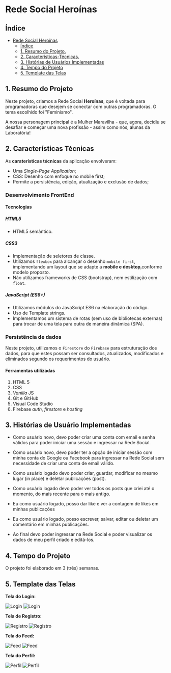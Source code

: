 # Rede Social Heroínas

## Índice
- [Rede Social Heroínas](#rede-social-heroínas)
  - [Índice](#Índice)
  - [1. Resumo do Projeto.](#1-resumo-do-projeto)
  - [2. Características-Técnicas.](#2-características-técnicas)
  - [3. Histórias de Usuários Implementadas](#3-histórias-de-usuário-implementadas)
  - [4. Tempo do Projeto](#4-tempo-do-projeto)
  - [5. Template das Telas](#5-template-das-telas)


## 1. Resumo do Projeto

Neste projeto, criamos a Rede Social **Heroínas**, que é voltada para programadoras que desejem se conectar com outras programadoras. O tema escolhido foi "Feminismo". 

A nossa personagem principal é a Mulher Maravilha - que, agora, decidiu se desafiar e começar uma nova profissão - assim como nós, alunas da Laboratória! 

## 2. Características Técnicas

As **caraterísticas técnicas** da aplicação envolveram:
- Uma *Single-Page Application*;
- CSS: Desenho com enfoque no mobile first;
- Permite a persistência, edição, atualização e exclusão de dados;

### Desenvolvimento FrontEnd

#### Tecnologias 

##### HTML5 
* HTML5 semântico.

##### CSS3
* Implementação de seletores de classe.
* Utilizamos `flexbox` para alcançar o desenho `mobile first`, implementando um layout que se adapte a **mobile e desktop**,conforme modelo proposto.
* Não utilizamos frameworks de CSS (bootstrap), nem estilização com `float`.

##### JavaScript (ES6+)

* Utilizamos módulos do JavaScript ES6 na elaboração do código.
* Uso de Template strings.
* Implementamos um sistema de rotas (sem uso de bibliotecas externas) para trocar de uma tela para outra de maneira dinâmica (SPA).

### Persistência de dados

Neste projeto, utilizamos o `Firestore` do `Firebase` para estruturação dos dados, para que estes possam ser consultados, atualizados, modificados e eliminados segundo os requerimentos do usuário.

#### Ferramentas utilizadas
1. HTML 5
2. CSS
3. *Vanilla* JS
4. Git e GitHub
5. Visual Code Studio
6. Firebase *auth*, *firestore* e *hosting*

## 3. Histórias de Usuário Implementadas
 
* Como usuário novo, devo poder criar uma conta com email e senha válidos para poder iniciar uma sessão e ingressar na Rede Social.

* Como usuário novo, devo poder ter a opção de iniciar sessão com minha conta do Google ou Facebook para ingressar na Rede Social sem necessidade de criar uma conta de email válido.

* Como usuário logado devo poder criar, guardar, modificar no mesmo lugar (in place) e deletar publicações (post).

* Como usuário logado devo poder ver todos os posts que criei até o momento, do mais recente para o mais antigo.

* Eu como usuário logado, posso dar like e ver a contagem de likes em minhas publicações

* Eu como usuário logado, posso escrever, salvar, editar ou deletar um comentário em minhas publicações.

* Ao final devo poder ingressar na Rede Social e poder visualizar os dados de meu perfil criado e editá-los.

## 4. Tempo do Projeto
 
O projeto foi elaborado em 3 (três) semanas.

## 5. Template das Telas
 
**Tela do Login:**

![Login](src/Imagens/login.png)
![Login](src/Imagens/login-cel.png)

**Tela de Registro:**

![Registro](src/Imagens/registro.png)
![Registro](src/Imagens/registro-cel.png)

**Tela do Feed:**

![Feed](src/Imagens/feed.png)
![Feed](src/Imagens/feed-cel.png)

**Tela do Perfil:**

![Perfil](src/Imagens/perfil.png)
![Perfil](src/Imagens/perfil-cel.png)